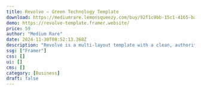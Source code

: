 ```yaml
---
title: Revolve — Green Technology Template
download: https://mediumrare.lemonsqueezy.com/buy/92f1c9bb-15c1-4165-ba1c-1393d4febb00
demo: https://revolve-template.framer.website/
price: 59
author: "Medium Rare"
date: 2024-11-30T08:52:13.368Z
description: "Revolve is a multi-layout template with a clean, authoritative design. Ideal for Green Technology, Startups, Logistics, Consulting, and more, Revolve adapts to various industrial and technology enterprises."
ssg: ["Framer"]
css: []
ui: []
cms: []
category: [Business]
draft: false
---
```

